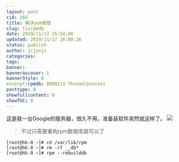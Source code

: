 ```yaml
---
layout: post
cid: 266
title: 解决yum报错
slug: fixrpmdb
date: 2019/11/17 15:54:00
updated: 2019/11/17 16:00:16
status: publish
author: jcjyxjs
categories:
tags:
banner: 
bannerascover: 1
bannerStyle: 0
excerpt:rpmdb: BDB0113 Thread/process
posttype: 0
showfullcontent: 0
showTOC: 0
---
```



这是我一台Google的服务器，很久不用，准备装软件突然就这样了。
![][1]

> 不过只需要重构rpm数据库就可以了


    [root@hk-0 ~]# cd /var/lib/rpm
    [root@hk-0 ~]# rm -rf __db*
    [root@hk-0 ~]# rpm --rebuilddb

  [1]: https://cdn.elstec.cn/11/1.PNG?imageMogr2/format/webp/interlace/1/quality/100
